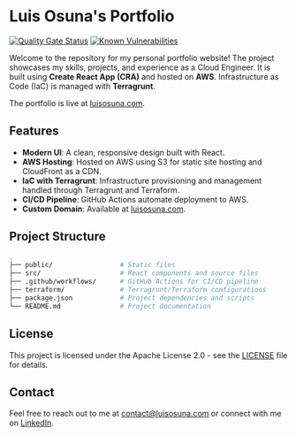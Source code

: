 # Luis Osuna's Portfolio
[![Quality Gate Status](https://sonarcloud.io/api/project_badges/measure?project=LuisOsuna117_luisosunadotcom&metric=alert_status)](https://sonarcloud.io/summary/new_code?id=LuisOsuna117_luisosunadotcom)
[![Known Vulnerabilities](https://snyk.io/test/github/LuisOsuna117/luisosunadotcom/badge.svg)](https://snyk.io/test/github/LuisOsuna117/luisosunadotcom)



Welcome to the repository for my personal portfolio website! The project showcases my skills, projects, and experience as a Cloud Engineer. It is built using **Create React App (CRA)** and hosted on **AWS**. Infrastructure as Code (IaC) is managed with **Terragrunt**.

The portfolio is live at [luisosuna.com](https://luisosuna.com).

## Features

- **Modern UI**: A clean, responsive design built with React.
- **AWS Hosting**: Hosted on AWS using S3 for static site hosting and CloudFront as a CDN.
- **IaC with Terragrunt**: Infrastructure provisioning and management handled through Terragrunt and Terraform.
- **CI/CD Pipeline**: GitHub Actions automate deployment to AWS.
- **Custom Domain**: Available at [luisosuna.com](https://luisosuna.com).

## Project Structure

```bash
.
├── public/                 # Static files
├── src/                    # React components and source files
├── .github/workflows/      # GitHub Actions for CI/CD pipeline
├── terraform/              # Terragrunt/Terraform configurations
├── package.json            # Project dependencies and scripts
└── README.md               # Project documentation
```

## License

This project is licensed under the Apache License 2.0 - see the [LICENSE](./LICENSE) file for details.

## Contact

Feel free to reach out to me at contact@luisosuna.com or connect with me on [LinkedIn](https://www.linkedin.com/in/luisosuna117).